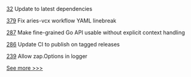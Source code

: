 
[32](https://github.com/hyperledger-labs/fabric-chaincode-haskell/pull/32) Update to latest dependencies

[379](https://github.com/hyperledger/aries-agent-test-harness/pull/379) Fix aries-vcx workflow YAML linebreak

[287](https://github.com/hyperledger/fabric-gateway/pull/287) Make fine-grained Go API usable without explicit context handling

[286](https://github.com/hyperledger/fabric-gateway/pull/286) Update CI to publish on tagged releases

[239](https://github.com/hyperledger-labs/orion-server/pull/239) Allow zap.Options in logger


[See more >>>](https://start-here.hyperledger.org/pull-requests)
